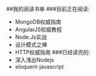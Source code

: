##我的阅读书单
###目前正在阅读:
  *  MongoDB权威指南
  *  AngularJS权威教程
  *  Node.Js实战
  *  设计模式之禅  
  *  HTTP权威指南
###已经读完的:
  *  深入浅出Nodejs
  *  eloquent-javascript
